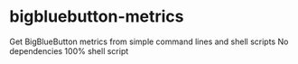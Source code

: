 # bigbluebutton-metrics
Get BigBlueButton metrics from simple command lines and shell scripts
No dependencies
100% shell script
